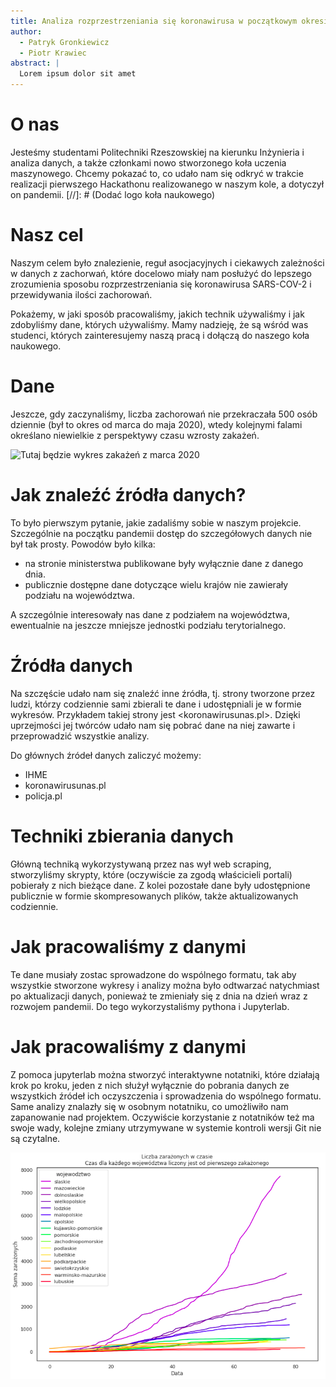 ```yaml
---
title: Analiza rozprzestrzeniania się koronawirusa w początkowym okresie pandemii
author:
  - Patryk Gronkiewicz
  - Piotr Krawiec
abstract: |
  Lorem ipsum dolor sit amet
---
```


# O nas

Jesteśmy studentami Politechniki Rzeszowskiej na kierunku Inżynieria i analiza
danych, a także członkami nowo stworzonego koła uczenia maszynowego. Chcemy
pokazać to, co udało nam się odkryć w trakcie realizacji pierwszego Hackathonu
realizowanego w naszym kole, a dotyczył on pandemii.
[//]: # (Dodać logo koła naukowego)

# Nasz cel

Naszym celem było znalezienie, reguł asocjacyjnych i ciekawych zależności w
danych z zachorwań, które docelowo miały nam posłużyć do lepszego zrozumienia
sposobu rozprzestrzeniania się koronawirusa SARS-COV-2 i przewidywania ilości
zachorowań.

Pokażemy, w jaki sposób pracowaliśmy, jakich technik używaliśmy i jak zdobyliśmy
dane, których używaliśmy. Mamy nadzieję, że są wśród was studenci, których
zainteresujemy naszą pracą i dołączą do naszego koła naukowego.

# Dane

Jeszcze, gdy zaczynaliśmy, liczba zachorowań nie przekraczała 500 osób
dziennie (był to okres od marca do maja 2020), wtedy kolejnymi falami określano
niewielkie z perspektywy czasu wzrosty zakażeń. 

![Tutaj będzie wykres zakażeń z marca 2020](img/obrazek.png)

# Jak znaleźć źródła danych?

To było pierwszym pytanie, jakie zadaliśmy sobie w naszym projekcie. Szczególnie
na początku pandemii dostęp do szczegółowych danych nie był tak prosty. Powodów
było kilka:

- na stronie ministerstwa publikowane były wyłącznie dane z danego dnia.
- publicznie dostępne dane dotyczące wielu krajów nie zawierały podziału na
  województwa.

A szczególnie interesowały nas dane z podziałem na województwa, ewentualnie na
jeszcze mniejsze jednostki podziału terytorialnego.

# Źródła danych

Na szczęście udało nam się znaleźć inne źródła, tj. strony tworzone przez ludzi,
którzy codziennie sami zbierali te dane i udostępniali je w formie wykresów.
Przykładem takiej strony jest <koronawirusunas.pl>. Dzięki uprzejmości jej
twórców udało nam się pobrać dane na niej zawarte i przeprowadzić wszystkie
analizy.

Do głównych źródeł danych zaliczyć możemy:

- IHME
- koronawirusunas.pl
- policja.pl


# Techniki zbierania danych

Główną techniką wykorzystywaną przez nas wył web scraping, stworzyliśmy skrypty,
które (oczywiście za zgodą właścicieli portali) pobierały z nich bieżące dane. Z
kolei pozostałe dane były udostępnione publicznie w formie skompresowanych
plików, także aktualizowanych codziennie.

# Jak pracowaliśmy z danymi

Te dane musiały zostac sprowadzone do wspólnego formatu, tak aby wszystkie
stworzone wykresy i analizy można było odtwarzać natychmiast po aktualizacji
danych, ponieważ te zmieniały się z dnia na dzień wraz z rozwojem pandemii. Do
tego wykorzystaliśmy pythona i Jupyterlab.

# Jak pracowaliśmy z danymi

Z pomoca jupyterlab można stworzyć interaktywne notatniki, które działają krok
po kroku, jeden z nich służył wyłącznie do pobrania danych ze wszystkich źródeł
ich oczyszczenia i sprowadzenia do wspólnego formatu. Same analizy znalazły się
w osobnym notatniku, co umożliwiło nam zapanowanie nad projektem. Oczywiście
korzystanie z notatników też ma swoje wady, kolejne zmiany utrzymywane w
systemie kontroli wersji Git nie są czytalne.

![Wykres zarażeń województwa + Polska](img/zar.png)
